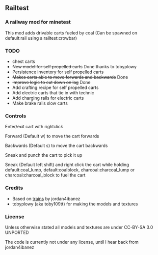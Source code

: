 ## Railtest

### A railway mod for minetest

This mod adds drivable carts fueled by coal (Can be spawned on default:rail using a railtest:crowbar)

### TODO

* chest carts
* ~~New model for self propelled carts~~ Done thanks to tobyplowy
* Persistence inventory for self propelled carts
* ~~Makes carts able to move forwards and backwards~~ Done
* ~~Improve logic to cut down on lag~~ Done
* Add crafting recipe for self propelled carts
* Add electric carts that tie in with technic
* Add charging rails for electric carts
* Make brake rails slow carts

### Controls

Enter/exit cart with rightclick

Forward (Default w) to move the cart forwards

Backwards (Default s) to move the cart backwards

Sneak and punch the cart to pick it up

Sneak (Default left shift) and right click the cart while holding default:coal_lump, default:coalblock, charcoal:charcoal_lump or charcoal:charcoal_block to fuel the cart

### Credits

* Based on [trains](https://github.com/jordan4ibanez/trains) by jordan4ibanez
* tobyplowy (aka toby109tt) for making the models and textures

### License

Unless otherwise stated all models and textures are under CC-BY-SA 3.0 UNPORTED

The code is currently not under any license, until I hear back from jordan4ibanez
